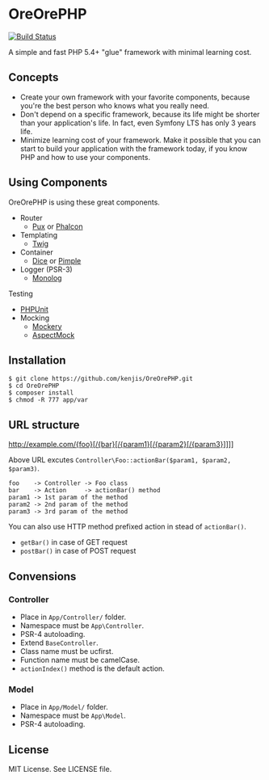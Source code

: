 # OreOrePHP

[![Build Status](https://travis-ci.org/kenjis/OreOrePHP.png)](https://travis-ci.org/kenjis/OreOrePHP)

A simple and fast PHP 5.4+ "glue" framework with minimal learning cost.

## Concepts

* Create your own framework with your favorite components, because you're the best person who knows what you really need.
* Don't depend on a specific framework, because its life might be shorter than your application's life. In fact, even Symfony LTS has only 3 years life.
* Minimize learning cost of your framework. Make it possible that you can start to build your application with the framework today, if you know PHP and how to use your components.

## Using Components

OreOrePHP is using these great components.

* Router
   * [Pux](https://github.com/c9s/Pux) or [Phalcon](https://github.com/phalcon/cphalcon)
* Templating
   * [Twig](https://github.com/fabpot/Twig)
* Container
   * [Dice](https://github.com/Jasrags/Dice) or [Pimple](https://github.com/fabpot/Pimple)
* Logger (PSR-3)
   * [Monolog](https://github.com/Seldaek/monolog)

Testing

* [PHPUnit](https://github.com/sebastianbergmann/phpunit/)
* Mocking
   * [Mockery](https://github.com/padraic/mockery)
   * [AspectMock](https://github.com/Codeception/AspectMock)

## Installation

~~~
$ git clone https://github.com/kenjis/OreOrePHP.git
$ cd OreOrePHP
$ composer install
$ chmod -R 777 app/var
~~~

## URL structure

http://example.com/{foo}[/{bar}[/{param1}[/{param2}[/{param3}]]]]

Above URL excutes `Controller\Foo::actionBar($param1, $param2, $param3)`.

~~~
foo    -> Controller -> Foo class
bar    -> Action     -> actionBar() method
param1 -> 1st param of the method
param2 -> 2nd param of the method
param3 -> 3rd param of the method
~~~

You can also use HTTP method prefixed action in stead of `actionBar()`.

 * `getBar()` in case of GET request
 * `postBar()` in case of POST request

## Convensions

### Controller

* Place in `App/Controller/` folder.
* Namespace must be `App\Controller`.
* PSR-4 autoloading.
* Extend `BaseController`.
* Class name must be ucfirst.
* Function name must be camelCase.
* `actionIndex()` method is the default action.

### Model

* Place in `App/Model/` folder.
* Namespace must be `App\Model`.
* PSR-4 autoloading.

## License

MIT License. See LICENSE file.
